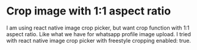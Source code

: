 
# Crop image with 1:1 aspect ratio

I am using react native image crop picker, but want crop function with 1:1 aspect ratio. Like what we have for whatsapp profile image upload.
I tried with react native image crop picker with freestyle cropping enabled: true.

        